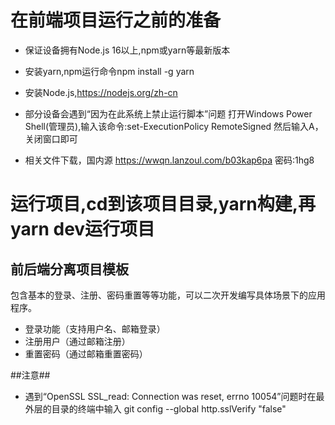 # 在前端项目运行之前的准备
* 保证设备拥有Node.js 16以上,npm或yarn等最新版本
* 安装yarn,npm运行命令npm install -g yarn
* 安装Node.js,https://nodejs.org/zh-cn
* 部分设备会遇到“因为在此系统上禁止运行脚本”问题
打开Windows Power Shell(管理员),输入该命令:set-ExecutionPolicy RemoteSigned
然后输入A，关闭窗口即可

* 相关文件下载，国内源 https://wwqn.lanzoul.com/b03kap6pa 密码:1hg8

# 运行项目,cd到该项目目录,yarn构建,再yarn dev运行项目

## 前后端分离项目模板

包含基本的登录、注册、密码重置等等功能，可以二次开发编写具体场景下的应用程序。

* 登录功能（支持用户名、邮箱登录）
* 注册用户（通过邮箱注册）
* 重置密码（通过邮箱重置密码）



##注意##
* 遇到“OpenSSL SSL_read: Connection was reset, errno 10054”问题时在最外层的目录的终端中输入 git config --global http.sslVerify "false"
